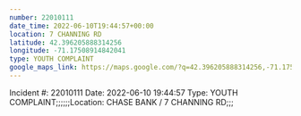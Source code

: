 ```yaml
---
number: 22010111
date_time: 2022-06-10T19:44:57+00:00
location: 7 CHANNING RD
latitude: 42.396205888314256
longitude: -71.17508914842041
type: YOUTH COMPLAINT
google_maps_link: https://maps.google.com/?q=42.396205888314256,-71.17508914842041
---
```


Incident #: 22010111  Date: 2022-06-10 19:44:57   Type: YOUTH COMPLAINT;;;;;;Location: CHASE BANK / 7 CHANNING RD;;;
